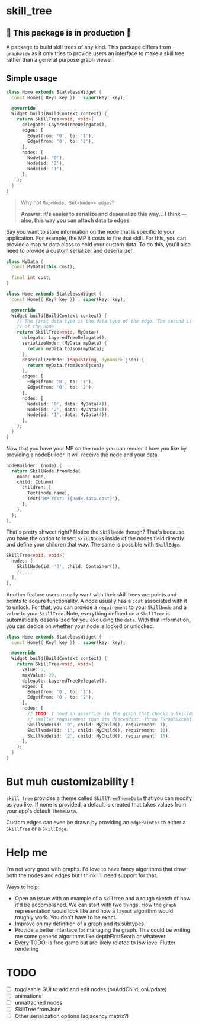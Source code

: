 # skill_tree

## 🚧 This package is in production 🚧

A package to build skill trees of any kind. This package differs from `graphview` as it only tries to provide users an interface to make a skill tree rather than a general purpose graph viewer.

## Simple usage

```dart
class Home extends StatelessWidget {
  const Home({ Key? key }) : super(key: key);

  @override
  Widget build(BuildContext context) {
    return SkillTree<void, void>(
      delegate: LayeredTreeDelegate(),
      edges: [
        Edge(from: '0', to: '1'),
        Edge(from: '0', to: '2'),
      ],
      nodes: [
        Node(id: '0'),
        Node(id: '2'),
        Node(id: '1'),
      ],
    );
  }
}
```

> Why not `Map<Node, Set<Node>> edges`?
>
>__Answer: it's easier to serialize and deserialize this way... I think -- also, this way you can attach data to edges__

Say you want to store information on the node that is specific to your application. For example, the MP it costs to fire that skill. For this, you can provide a map or data class to hold your custom data. To do this, you'll also need to provide a custom serializer and deserializer. 

```dart
class MyData {
  const MyData(this.cost);

  final int cost;
}

class Home extends StatelessWidget {
  const Home({ Key? key }) : super(key: key);

  @override
  Widget build(BuildContext context) {
    // The first data type is the data type of the edge. The second is
    // of the node
    return SkillTree<void, MyData>(
      delegate: LayeredTreeDelegate(),
      serializeNode: (MyData myData) {
        return myData.toJson(myData);
      },
      deserializeNode: (Map<String, dynamic> json) {
        return myData.fromJson(json);
      },
      edges: [
        Edge(from: '0', to: '1'),
        Edge(from: '0', to: '2'),
      ],
      nodes: [
        Node(id: '0', data: MyData(4)),
        Node(id: '2', data: MyData(4)),
        Node(id: '1', data: MyData(4)),
      ],
    );
  }
}
```

Now that you have your MP on the node you can render it how you like by providing a nodeBuilder. It will receive the node and your data.

```dart
nodeBuilder: (node) {
  return SkillNode.fromNode(
    node: node,
    child: Column(
      children: [
        Text(node.name),
        Text('MP cost: ${node.data.cost}'),
      ],
    ),
  );
},
```

That's pretty shweet right? Notice the `SkillNode` though? That's because you have the option to insert `SkillNode`s inside of the nodes field directly and define your children that way. The same is possible with `SkillEdge`.

```dart
SkillTree<void, void>(
  nodes: [
    SkillNode(id: '0', child: Container()),
    // ...
  ],
),
```

Another feature users usually want with their skill trees are points and points to acqure functionality. A node usually has a `cost` associated with it to unlock. For that, you can provide a `requirement` to your `SkillNode` and a `value` to your `SkillTree`. Note, everything defined on a `SkillTree` is automatically deserialized for you excluding the `data`. With that information, you can decide on whether your node is locked or unlocked.

```dart
class Home extends StatelessWidget {
  const Home({ Key? key }) : super(key: key);

  @override
  Widget build(BuildContext context) {
    return SkillTree<void, void>(
      value: 5,
      maxValue: 20,
      delegate: LayeredTreeDelegate(),
      edges: [
        Edge(from: '0', to: '1'),
        Edge(from: '0', to: '2'),
      ],
      nodes: [
        // TODO: I need an assertion in the graph that checks a SkillNode has a
        // smaller requirement than its descendant. Throw [GraphException].
        SkillNode(id: '0', child: MyChild(), requirement: 1),
        SkillNode(id: '1', child: MyChild(), requirement: 10),
        SkillNode(id: '2', child: MyChild(), requirement: 15),
      ],
    );
  }
}
```

# But muh customizability !

`skill_tree` provides a theme called `SkillTreeThemeData` that you can modify as you like. If none is provided, a default is created that takes values from your app's default `ThemeData`.

Custom edges can even be drawn by providing an `edgePainter` to either a `SkillTree` or a `SkillEdge`.

# Help me

I'm not very good with graphs. I'd love to have fancy algorithms that draw both the nodes and edges but I think I'll need support for that.

Ways to help:

* Open an issue with an example of a skill tree and a rough sketch of how it'd be accomplished. We can start with two things. How the `graph` representation would look like and how a `layout` algorithm would roughly work. You don't have to be exact.
* Improve on my definition of a graph and its subtypes.
* Provide a better interface for managing the graph. This could be writing me some generic algorithms like depthFirstSearh or whatever.
* Every TODO: is free game but are likely related to low level Flutter rendering


# TODO
- [ ] toggleable GUI to add and edit nodes (onAddChild, onUpdate)
- [ ] animations
- [ ] unnattached nodes
- [ ] SkillTree.fromJson
- [ ] Other serialization options (adjacency matrix?)